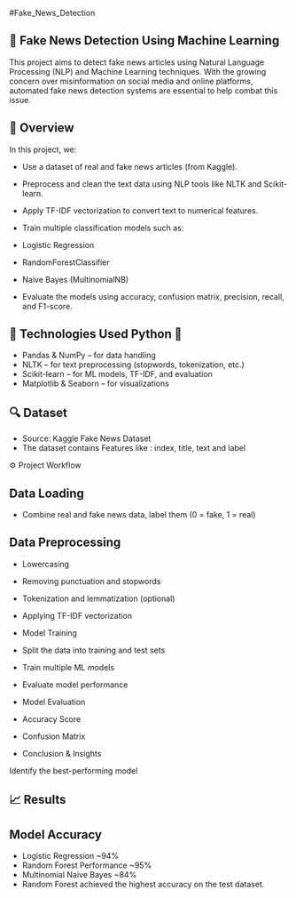 #Fake_News_Detection

## 📰 Fake News Detection Using Machine Learning
This project aims to detect fake news articles using Natural Language Processing (NLP) and Machine Learning techniques. With the growing concern over misinformation on social media and online platforms, automated fake news detection systems are essential to help combat this issue.

## 📌 Overview
In this project, we:

- Use a dataset of real and fake news articles (from Kaggle).
- Preprocess and clean the text data using NLP tools like NLTK and Scikit-learn.
- Apply TF-IDF vectorization to convert text to numerical features.
- Train multiple classification models such as:

- Logistic Regression
- RandomForestClassifier
- Naive Bayes (MultinomialNB)
- Evaluate the models using accuracy, confusion matrix, precision, recall, and F1-score.


## 🧠 Technologies Used Python 🐍

- Pandas & NumPy – for data handling
- NLTK – for text preprocessing (stopwords, tokenization, etc.)
- Scikit-learn – for ML models, TF-IDF, and evaluation
- Matplotlib & Seaborn – for visualizations

## 🔍 Dataset

- Source: Kaggle Fake News Dataset
- The dataset contains Features like : index, title, text and label

⚙️ Project Workflow

 ## Data Loading
- Combine real and fake news data, label them (0 = fake, 1 = real)

## Data Preprocessing

- Lowercasing
- Removing punctuation and stopwords
- Tokenization and lemmatization (optional)
- Applying TF-IDF vectorization
- Model Training
- Split the data into training and test sets
- Train multiple ML models
- Evaluate model performance
- Model Evaluation
- Accuracy Score
- Confusion Matrix

- Conclusion & Insights

Identify the best-performing model

## 📈 Results

## Model	Accuracy

- Logistic Regression	~94%
- Random Forest Performance	~95%
- Multinomial Naive Bayes	~84%
- Random Forest achieved the highest accuracy on the test dataset.
